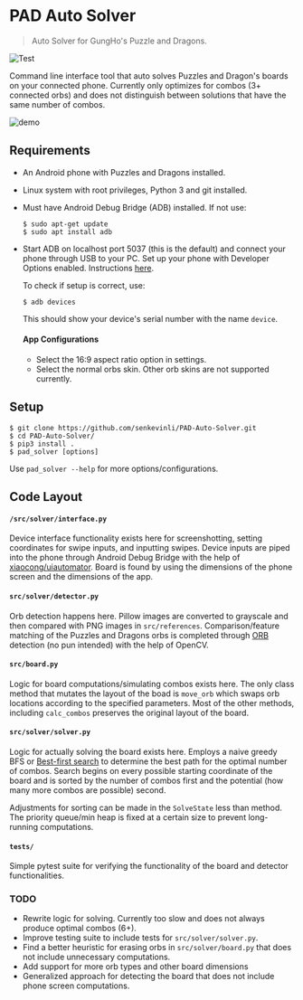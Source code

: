 # PAD Auto Solver

> Auto Solver for GungHo's Puzzle and Dragons.

![Test](https://github.com/senkevinli/Pad-Auto-Solver/workflows/Tests/badge.svg)

Command line interface tool that auto solves Puzzles and Dragon's boards on your connected phone. Currently only optimizes for combos (3+ connected orbs) and does not distinguish between solutions that have the same number of combos.

![demo](https://github.com/senkevinli/PAD-Auto-Solver/blob/master/demo/solver.gif)
## Requirements
- An Android phone with Puzzles and Dragons installed.
- Linux system with root privileges, Python 3 and git installed.
- Must have Android Debug Bridge (ADB) installed. If not use:
    ```
    $ sudo apt-get update
    $ sudo apt install adb
    ```
- Start ADB on localhost port 5037 (this is the default) and connect your phone
  through USB to your PC. Set up your phone with Developer Options enabled. Instructions [here](https://wiki.lineageos.org/adb_fastboot_guide.html).
  
  To check if setup is correct, use:
  ```
  $ adb devices
  ```
  This should show your device's serial number with the name `device`.
  #### App Configurations
  - Select the 16:9 aspect ratio option in settings.
  - Select the normal orbs skin. Other orb skins are not supported currently.

## Setup

```
$ git clone https://github.com/senkevinli/PAD-Auto-Solver.git
$ cd PAD-Auto-Solver/
$ pip3 install .
$ pad_solver [options]
```

Use `pad_solver --help` for more options/configurations.
## Code Layout

#### `/src/solver/interface.py`

Device interface functionality exists here for screenshotting, setting coordinates for swipe inputs, and inputting swipes. Device inputs are piped into the phone through Android Debug Bridge with the help of [xiaocong/uiautomator](https://github.com/xiaocong/uiautomator). Board is found by using the dimensions of the phone screen and the dimensions of the app.

#### `src/solver/detector.py`

Orb detection happens here. Pillow images are converted to grayscale and then compared with PNG images in `src/references`. Comparison/feature matching of the Puzzles and Dragons orbs is completed through [ORB](https://opencv-python-tutroals.readthedocs.io/en/latest/py_tutorials/py_feature2d/py_orb/py_orb.html) detection (no pun intended) with the help of OpenCV.


#### `src/board.py`

Logic for board computations/simulating combos exists here. The only class method that mutates the layout of the boad is `move_orb` which swaps orb locations according to the specified parameters. Most of the other methods, including `calc_combos` preserves the original layout of the board.

#### `src/solver/solver.py`

Logic for actually solving the board exists here. Employs a naive greedy BFS or [Best-first search](https://en.wikipedia.org/wiki/Best-first_search)
to determine the best path for the optimal number of combos. Search begins on every possible starting coordinate of the board and is sorted by the number of combos first and the potential (how many more combos are possible) second.

Adjustments for sorting can be made in the `SolveState` less than method. The priority queue/min heap is fixed at a certain size to prevent long-running computations.

#### `tests/`

Simple pytest suite for verifying the functionality of the board and detector functionalities.
### TODO
- Rewrite logic for solving. Currently too slow and does not always produce optimal combos (6+).
- Improve testing suite to include tests for `src/solver/solver.py`.
- Find a better heuristic for erasing orbs in `src/solver/board.py` that does not include unnecessary computations.
- Add support for more orb types and other board dimensions
- Generalized approach for detecting the board that does not include phone screen computations.
